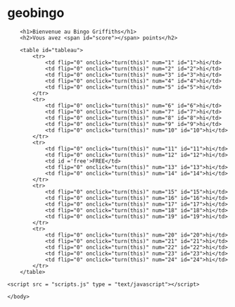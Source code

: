 # geobingo

<html>
    <head>
        <title>AP Human Geography Bingo</title>
        <meta charset = "utf-8">
        <link href = "style.css" rel = "stylesheet">
    </head>
    <body >

        <h1>Bienvenue au Bingo Griffiths</h1>
        <h2>Vous avez <span id="score"></span> points</h2>

        <table id="tableau">
            <tr>
                <td flip="0" onclick="turn(this)" num="1" id="1">hi</td>
                <td flip="0" onclick="turn(this)" num="2" id="2">hi</td>
                <td flip="0" onclick="turn(this)" num="3" id="3">hi</td>
                <td flip="0" onclick="turn(this)" num="4" id="4">hi</td>
                <td flip="0" onclick="turn(this)" num="5" id="5">hi</td>
            </tr>
            <tr>
                <td flip="0" onclick="turn(this)" num="6" id="6">hi</td>
                <td flip="0" onclick="turn(this)" num="7" id="7">hi</td>
                <td flip="0" onclick="turn(this)" num="8" id="8">hi</td>
                <td flip="0" onclick="turn(this)" num="9" id="9">hi</td>
                <td flip="0" onclick="turn(this)" num="10" id="10">hi</td>
            </tr>
            <tr>
                <td flip="0" onclick="turn(this)" num="11" id="11">hi</td>
                <td flip="0" onclick="turn(this)" num="12" id="12">hi</td>
                <td id ='free'>FREE</td>
                <td flip="0" onclick="turn(this)" num="13" id="13">hi</td>
                <td flip="0" onclick="turn(this)" num="14" id="14">hi</td>
            </tr>
            <tr>
                <td flip="0" onclick="turn(this)" num="15" id="15">hi</td>
                <td flip="0" onclick="turn(this)" num="16" id="16">hi</td>
                <td flip="0" onclick="turn(this)" num="17" id="17">hi</td>
                <td flip="0" onclick="turn(this)" num="18" id="18">hi</td>
                <td flip="0" onclick="turn(this)" num="19" id="19">hi</td>
            </tr>
            <tr>
                <td flip="0" onclick="turn(this)" num="20" id="20">hi</td>
                <td flip="0" onclick="turn(this)" num="21" id="21">hi</td>
                <td flip="0" onclick="turn(this)" num="22" id="22">hi</td>
                <td flip="0" onclick="turn(this)" num="23" id="23">hi</td>
                <td flip="0" onclick="turn(this)" num="24" id="24">hi</td>
            </tr>
        </table>

    <script src = "scripts.js" type = "text/javascript"></script>

    </body>
</html>
